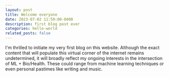 ```yaml
---
layout: post
title: Welcome everyone
date: 2023-07-02 11:59:00-0400
description: first blog post ever
categories: hello-world
related_posts: false
---
```


I'm thrilled to initiate my very first blog on this website. Although the exact content that will populate this virtual corner of the internet remains undetermined, it will broadly reflect my ongoing interests in the intersection of ML + Bio/Health. These could range from machine learning techniques or even personal pastimes like writing and music.